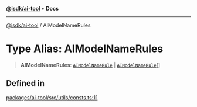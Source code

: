 [**@isdk/ai-tool**](../README.md) • **Docs**

***

[@isdk/ai-tool](../globals.md) / AIModelNameRules

# Type Alias: AIModelNameRules

> **AIModelNameRules**: [`AIModelNameRule`](AIModelNameRule.md) \| [`AIModelNameRule`](AIModelNameRule.md)[]

## Defined in

[packages/ai-tool/src/utils/consts.ts:11](https://github.com/isdk/ai-tool.js/blob/fe6b47f429fb128627d2210e367fa914b891d314/src/utils/consts.ts#L11)
